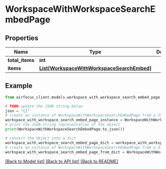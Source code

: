 # WorkspaceWithWorkspaceSearchEmbedPage


## Properties

Name | Type | Description | Notes
------------ | ------------- | ------------- | -------------
**total_items** | **int** |  | 
**items** | [**List[WorkspaceWithWorkspaceSearchEmbed]**](WorkspaceWithWorkspaceSearchEmbed.md) |  | [optional] 

## Example

```python
from airfocus_client.models.workspace_with_workspace_search_embed_page import WorkspaceWithWorkspaceSearchEmbedPage

# TODO update the JSON string below
json = "{}"
# create an instance of WorkspaceWithWorkspaceSearchEmbedPage from a JSON string
workspace_with_workspace_search_embed_page_instance = WorkspaceWithWorkspaceSearchEmbedPage.from_json(json)
# print the JSON string representation of the object
print(WorkspaceWithWorkspaceSearchEmbedPage.to_json())

# convert the object into a dict
workspace_with_workspace_search_embed_page_dict = workspace_with_workspace_search_embed_page_instance.to_dict()
# create an instance of WorkspaceWithWorkspaceSearchEmbedPage from a dict
workspace_with_workspace_search_embed_page_from_dict = WorkspaceWithWorkspaceSearchEmbedPage.from_dict(workspace_with_workspace_search_embed_page_dict)
```
[[Back to Model list]](../README.md#documentation-for-models) [[Back to API list]](../README.md#documentation-for-api-endpoints) [[Back to README]](../README.md)


